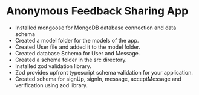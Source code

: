 # Anonymous Feedback Sharing App

- Installed mongoose for MongoDB database connection and data schema
- Created a model folder for the models of the app.
- Created User file and added it to the model folder.
- Created database Schema for User and Message.
- Created a schema folder in the src directory.
- Installed zod validation library.
- Zod provides upfront typescript schema validation for your application.
- Created schema for signUp, signIn, message, acceptMessage and verification using zod library.

